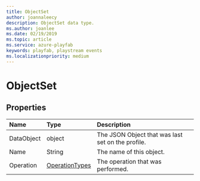 ```yaml
---
title: ObjectSet
author: joannaleecy
description: ObjectSet data type.
ms.author: joanlee
ms.date: 02/19/2019
ms.topic: article
ms.service: azure-playfab
keywords: playfab, playstream events
ms.localizationpriority: medium
---
```


# ObjectSet

## Properties

|Name|Type|Description|
| :--------------------|:-------------------|:----------------------|
|DataObject|object|The JSON Object that was last set on the profile.|
|Name|String|The name of this object.|
|Operation|[OperationTypes](operationtypes.md)|The operation that was performed.|
